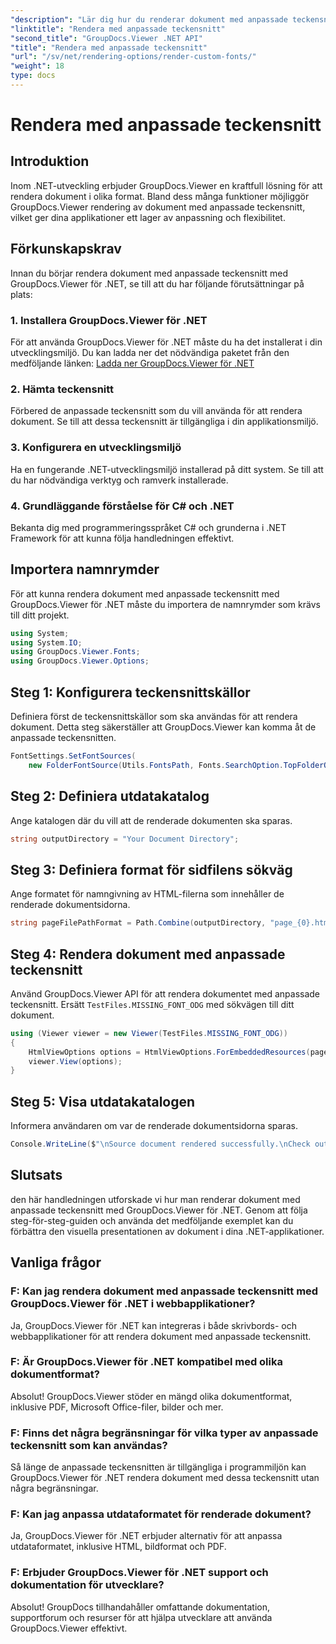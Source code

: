 ```yaml
---
"description": "Lär dig hur du renderar dokument med anpassade teckensnitt med GroupDocs.Viewer för .NET. Förbättra visuella presentationer utan ansträngning."
"linktitle": "Rendera med anpassade teckensnitt"
"second_title": "GroupDocs.Viewer .NET API"
"title": "Rendera med anpassade teckensnitt"
"url": "/sv/net/rendering-options/render-custom-fonts/"
"weight": 18
type: docs
---
```

# Rendera med anpassade teckensnitt

## Introduktion
Inom .NET-utveckling erbjuder GroupDocs.Viewer en kraftfull lösning för att rendera dokument i olika format. Bland dess många funktioner möjliggör GroupDocs.Viewer rendering av dokument med anpassade teckensnitt, vilket ger dina applikationer ett lager av anpassning och flexibilitet.
## Förkunskapskrav
Innan du börjar rendera dokument med anpassade teckensnitt med GroupDocs.Viewer för .NET, se till att du har följande förutsättningar på plats:
### 1. Installera GroupDocs.Viewer för .NET
För att använda GroupDocs.Viewer för .NET måste du ha det installerat i din utvecklingsmiljö. Du kan ladda ner det nödvändiga paketet från den medföljande länken:
[Ladda ner GroupDocs.Viewer för .NET](https://releases.groupdocs.com/viewer/net/)
### 2. Hämta teckensnitt
Förbered de anpassade teckensnitt som du vill använda för att rendera dokument. Se till att dessa teckensnitt är tillgängliga i din applikationsmiljö.
### 3. Konfigurera en utvecklingsmiljö
Ha en fungerande .NET-utvecklingsmiljö installerad på ditt system. Se till att du har nödvändiga verktyg och ramverk installerade.
### 4. Grundläggande förståelse för C# och .NET
Bekanta dig med programmeringsspråket C# och grunderna i .NET Framework för att kunna följa handledningen effektivt.

## Importera namnrymder
För att kunna rendera dokument med anpassade teckensnitt med GroupDocs.Viewer för .NET måste du importera de namnrymder som krävs till ditt projekt.

```csharp
using System;
using System.IO;
using GroupDocs.Viewer.Fonts;
using GroupDocs.Viewer.Options;
```

## Steg 1: Konfigurera teckensnittskällor
Definiera först de teckensnittskällor som ska användas för att rendera dokument. Detta steg säkerställer att GroupDocs.Viewer kan komma åt de anpassade teckensnitten.
```csharp
FontSettings.SetFontSources(
    new FolderFontSource(Utils.FontsPath, Fonts.SearchOption.TopFolderOnly));
```
## Steg 2: Definiera utdatakatalog
Ange katalogen där du vill att de renderade dokumenten ska sparas.
```csharp
string outputDirectory = "Your Document Directory";
```
## Steg 3: Definiera format för sidfilens sökväg
Ange formatet för namngivning av HTML-filerna som innehåller de renderade dokumentsidorna.
```csharp
string pageFilePathFormat = Path.Combine(outputDirectory, "page_{0}.html");
```
## Steg 4: Rendera dokument med anpassade teckensnitt
Använd GroupDocs.Viewer API för att rendera dokumentet med anpassade teckensnitt. Ersätt `TestFiles.MISSING_FONT_ODG` med sökvägen till ditt dokument.
```csharp
using (Viewer viewer = new Viewer(TestFiles.MISSING_FONT_ODG))
{
    HtmlViewOptions options = HtmlViewOptions.ForEmbeddedResources(pageFilePathFormat);
    viewer.View(options);
}
```
## Steg 5: Visa utdatakatalogen
Informera användaren om var de renderade dokumentsidorna sparas.
```csharp
Console.WriteLine($"\nSource document rendered successfully.\nCheck output in {outputDirectory}.");
```

## Slutsats
den här handledningen utforskade vi hur man renderar dokument med anpassade teckensnitt med GroupDocs.Viewer för .NET. Genom att följa steg-för-steg-guiden och använda det medföljande exemplet kan du förbättra den visuella presentationen av dokument i dina .NET-applikationer.
## Vanliga frågor
### F: Kan jag rendera dokument med anpassade teckensnitt med GroupDocs.Viewer för .NET i webbapplikationer?
Ja, GroupDocs.Viewer för .NET kan integreras i både skrivbords- och webbapplikationer för att rendera dokument med anpassade teckensnitt.
### F: Är GroupDocs.Viewer för .NET kompatibel med olika dokumentformat?
Absolut! GroupDocs.Viewer stöder en mängd olika dokumentformat, inklusive PDF, Microsoft Office-filer, bilder och mer.
### F: Finns det några begränsningar för vilka typer av anpassade teckensnitt som kan användas?
Så länge de anpassade teckensnitten är tillgängliga i programmiljön kan GroupDocs.Viewer för .NET rendera dokument med dessa teckensnitt utan några begränsningar.
### F: Kan jag anpassa utdataformatet för renderade dokument?
Ja, GroupDocs.Viewer för .NET erbjuder alternativ för att anpassa utdataformatet, inklusive HTML, bildformat och PDF.
### F: Erbjuder GroupDocs.Viewer för .NET support och dokumentation för utvecklare?
Absolut! GroupDocs tillhandahåller omfattande dokumentation, supportforum och resurser för att hjälpa utvecklare att använda GroupDocs.Viewer effektivt.